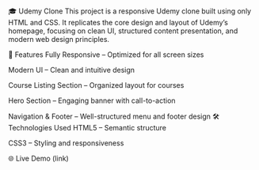 🎓 Udemy Clone 
This project is a responsive Udemy clone built using only HTML and CSS. It replicates the core design and layout of Udemy’s homepage, focusing on clean UI, structured content presentation, and modern web design principles.

🚀 Features
Fully Responsive – Optimized for all screen sizes

Modern UI – Clean and intuitive design

Course Listing Section – Organized layout for courses

Hero Section – Engaging banner with call-to-action

Navigation & Footer – Well-structured menu and footer design
🛠 Technologies Used
HTML5 – Semantic structure

CSS3 – Styling and responsiveness

🌐 Live Demo
(link)

